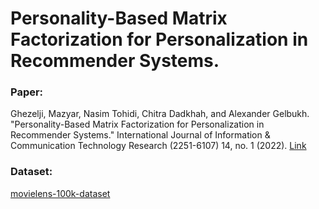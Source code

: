 # Personality-Based Matrix Factorization for Personalization in Recommender Systems.

### Paper:
Ghezelji, Mazyar, Nasim Tohidi, Chitra Dadkhah, and Alexander Gelbukh. "Personality-Based Matrix Factorization for Personalization in Recommender Systems." International Journal of Information & Communication Technology Research (2251-6107) 14, no. 1 (2022). [Link](https://scholar.google.com/citations?view_op=view_citation&hl=en&user=xeopOPcAAAAJ&citation_for_view=xeopOPcAAAAJ:u5HHmVD_uO8C)


### Dataset: 
[movielens-100k-dataset](https://www.kaggle.com/datasets/prajitdatta/movielens-100k-dataset)
